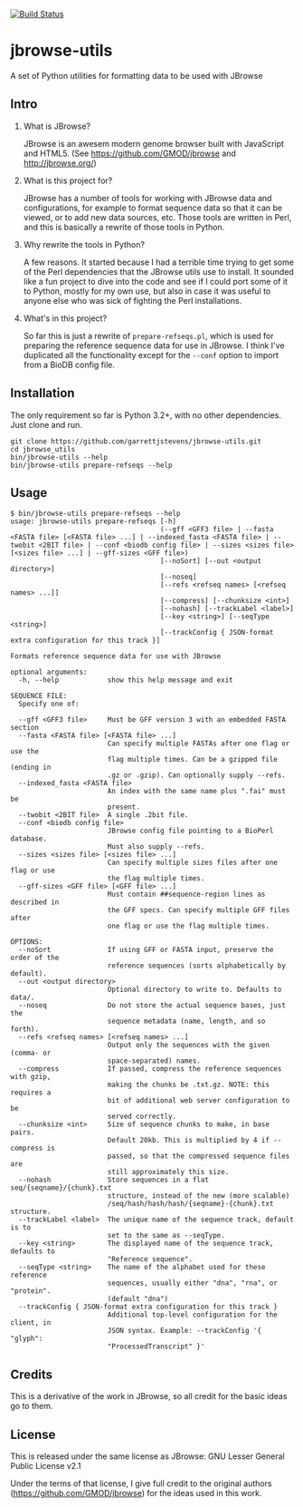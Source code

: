 [![Build Status](https://travis-ci.org/garrettjstevens/jbrowse-utils.svg?branch=master)](https://travis-ci.org/garrettjstevens/jbrowse-utils)

# jbrowse-utils
A set of Python utilities for formatting data to be used with JBrowse

## Intro

1. What is JBrowse?

    JBrowse is an awesem modern genome browser built with JavaScript and HTML5. (See https://github.com/GMOD/jbrowse and
     http://jbrowse.org/)

2. What is this project for?

    JBrowse has a number of tools for working with JBrowse data and configurations, for example to format sequence data
    so that it can be viewed, or to add new data sources, etc. Those tools are written in Perl, and this is basically a
    rewrite of those tools in Python.

3. Why rewrite the tools in Python?

    A few reasons. It started because I had a terrible time trying to get some of the Perl dependencies that the JBrowse
    utils use to install. It sounded like a fun project to dive into the code and see if I could port some of it to
    Python, mostly for my own use, but also in case it was useful to anyone else who was sick of fighting the Perl
    installations.

 4. What's in this project?
 
    So far this is just a rewrite of `prepare-refseqs.pl`, which is used for preparing the reference sequence data for
    use in JBrowse. I think I've duplicated all the functionality except for the `--conf` option to import from a BioDB
    config file.

## Installation

The only requirement so far is Python 3.2+, with no other dependencies. Just clone and run.
```
git clone https://github.com/garrettjstevens/jbrowse-utils.git
cd jbrowse_utils
bin/jbrowse-utils --help
bin/jbrowse-utils prepare-refseqs --help
```

## Usage
```
$ bin/jbrowse-utils prepare-refseqs --help
usage: jbrowse-utils prepare-refseqs [-h]
                                     (--gff <GFF3 file> | --fasta <FASTA file> [<FASTA file> ...] | --indexed_fasta <FASTA file> | --twobit <2BIT file> | --conf <biodb config file> | --sizes <sizes file> [<sizes file> ...] | --gff-sizes <GFF file>)
                                     [--noSort] [--out <output directory>]
                                     [--noseq]
                                     [--refs <refseq names> [<refseq names> ...]]
                                     [--compress] [--chunksize <int>]
                                     [--nohash] [--trackLabel <label>]
                                     [--key <string>] [--seqType <string>]
                                     [--trackConfig { JSON-format extra configuration for this track }]

Formats reference sequence data for use with JBrowse

optional arguments:
  -h, --help            show this help message and exit

SEQUENCE FILE:
  Specify one of:

  --gff <GFF3 file>     Must be GFF version 3 with an embedded FASTA section
  --fasta <FASTA file> [<FASTA file> ...]
                        Can specify multiple FASTAs after one flag or use the
                        flag multiple times. Can be a gzipped file (ending in
                        .gz or .gzip). Can optionally supply --refs.
  --indexed_fasta <FASTA file>
                        An index with the same name plus ".fai" must be
                        present.
  --twobit <2BIT file>  A single .2bit file.
  --conf <biodb config file>
                        JBrowse config file pointing to a BioPerl database.
                        Must also supply --refs.
  --sizes <sizes file> [<sizes file> ...]
                        Can specify multiple sizes files after one flag or use
                        the flag multiple times.
  --gff-sizes <GFF file> [<GFF file> ...]
                        Must contain ##sequence-region lines as described in
                        the GFF specs. Can specify multiple GFF files after
                        one flag or use the flag multiple times.

OPTIONS:
  --noSort              If using GFF or FASTA input, preserve the order of the
                        reference sequences (sorts alphabetically by default).
  --out <output directory>
                        Optional directory to write to. Defaults to data/.
  --noseq               Do not store the actual sequence bases, just the
                        sequence metadata (name, length, and so forth).
  --refs <refseq names> [<refseq names> ...]
                        Output only the sequences with the given (comma- or
                        space-separated) names.
  --compress            If passed, compress the reference sequences with gzip,
                        making the chunks be .txt.gz. NOTE: this requires a
                        bit of additional web server configuration to be
                        served correctly.
  --chunksize <int>     Size of sequence chunks to make, in base pairs.
                        Default 20kb. This is multiplied by 4 if --compress is
                        passed, so that the compressed sequence files are
                        still approximately this size.
  --nohash              Store sequences in a flat seq/{seqname}/{chunk}.txt
                        structure, instead of the new (more scalable)
                        /seq/hash/hash/hash/{seqname}-{chunk}.txt structure.
  --trackLabel <label>  The unique name of the sequence track, default is to
                        set to the same as --seqType.
  --key <string>        The displayed name of the sequence track, defaults to
                        "Reference sequence".
  --seqType <string>    The name of the alphabet used for these reference
                        sequences, usually either "dna", "rna", or "protein".
                        (default "dna")
  --trackConfig { JSON-format extra configuration for this track }
                        Additional top-level configuration for the client, in
                        JSON syntax. Example: --trackConfig '{ "glyph":
                        "ProcessedTranscript" }'
```

## Credits

This is a derivative of the work in JBrowse, so all credit for the basic ideas go to them.

## License

This is released under the same license as JBrowse: GNU Lesser General Public License v2.1

Under the terms of that license, I give full credit to the original authors (https://github.com/GMOD/jbrowse) for the
ideas used in this work. 
